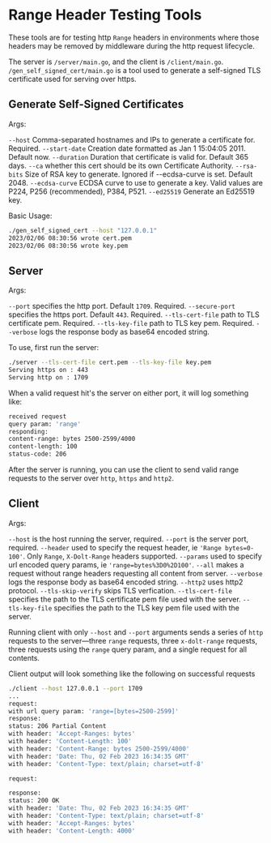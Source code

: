 # Range Header Testing Tools

These tools are for testing http `Range` headers in environments where those
headers may be removed by middleware during the http request lifecycle.

The server is `/server/main.go`, and the client is `/client/main.go`. `/gen_self_signed_cert/main.go` is a
tool used to generate a self-signed TLS certificate used for serving over https.

## Generate Self-Signed Certificates

Args:

`--host` Comma-separated hostnames and IPs to generate a certificate for. Required.
`--start-date` Creation date formatted as Jan 1 15:04:05 2011. Default now.
`--duration` Duration that certificate is valid for. Default 365 days.
`--ca` whether this cert should be its own Certificate Authority.
`--rsa-bits`  Size of RSA key to generate. Ignored if --ecdsa-curve is set. Default 2048.
`--ecdsa-curve` ECDSA curve to use to generate a key. Valid values are P224, P256 (recommended), P384, P521.
`--ed25519` Generate an Ed25519 key.

Basic Usage:

```bash
./gen_self_signed_cert --host "127.0.0.1"
2023/02/06 08:30:56 wrote cert.pem
2023/02/06 08:30:56 wrote key.pem
```

## Server

Args:

`--port` specifies the http port. Default `1709`. Required.
`--secure-port` specifies the https port. Default `443`. Required.
`--tls-cert-file` path to TLS certificate pem. Required.
`--tls-key-file` path to TLS key pem. Required.
`--verbose` logs the response body as base64 encoded string.

To use, first run the server:

```bash
./server --tls-cert-file cert.pem --tls-key-file key.pem
Serving https on : 443
Serving http on : 1709

```

When a valid request hit's the server on either port, it will log something like:

```bash
received request
query param: 'range'
responding:
content-range: bytes 2500-2599/4000
content-length: 100
status-code: 206
```

After the server is running, you can use the client to send valid range requests to the server over `http`, `https` and `http2`.

## Client

Args:

`--host` is the host running the server, required.
`--port` is the server port, required.
`--header` used to specify the request header, ie `'Range bytes=0-100'`. Only `Range`, `X-Dolt-Range` headers supported.
`--params` used to specify url encoded query params, ie `'range=bytes%3D0%2D100'`.
`--all` makes a request without range headers requesting all content from server.
`--verbose` logs the response body as base64 encoded string.
`--http2` uses http2 protocol.
`--tls-skip-verify` skips TLS verfication.
`--tls-cert-file` specifies the path to the TLS certificate pem file used with the server.
`--tls-key-file` specifies the path to the TLS key pem file used with the server.

Running client with only `--host` and `--port` arguments sends a series of `http` requests to the server&mdash;three `range` requests,
three `x-dolt-range` requests, three requests using the `range` query param, and a single request for all contents.

Client output will look something like the following on successful requests

```bash
./client --host 127.0.0.1 --port 1709
...
request:
with url query param: 'range=[bytes=2500-2599]'
response:
status: 206 Partial Content
with header: 'Accept-Ranges: bytes'
with header: 'Content-Length: 100'
with header: 'Content-Range: bytes 2500-2599/4000'
with header: 'Date: Thu, 02 Feb 2023 16:34:35 GMT'
with header: 'Content-Type: text/plain; charset=utf-8'

request:

response:
status: 200 OK
with header: 'Date: Thu, 02 Feb 2023 16:34:35 GMT'
with header: 'Content-Type: text/plain; charset=utf-8'
with header: 'Accept-Ranges: bytes'
with header: 'Content-Length: 4000'
```
